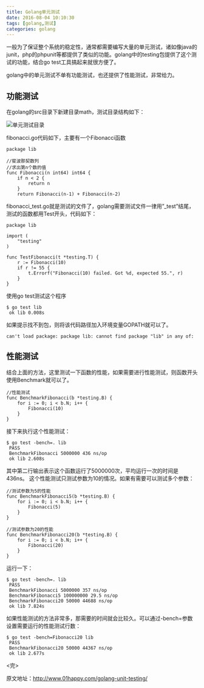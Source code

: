 ```yaml
---
title: Golang单元测试
date: 2016-08-04 10:10:30
tags: [golang,测试]
categories: golang
---
```

一般为了保证整个系统的稳定性，通常都需要编写大量的单元测试，诸如像java的junit，php的phpunit等都提供了类似的功能。<!-- more -->golang中的testing包提供了这个测试的功能，结合go test工具搞起来就很方便了。

golang中的单元测试不单有功能测试，也还提供了性能测试，非常给力。

## 功能测试
在golang的src目录下新建目录math，测试目录结构如下：

![单元测试目录](http://cdn.01happy.com/wp-content/uploads/2015/06/golang%E5%8D%95%E5%85%83%E6%B5%8B%E8%AF%95%E7%9B%AE%E5%BD%95.png)

fibonacci.go代码如下，主要有一个Fibonacci函数

```golang
package lib
 
//斐波那契数列
//求出第n个数的值
func Fibonacci(n int64) int64 {
    if n < 2 {
        return n
    }
    return Fibonacci(n-1) + Fibonacci(n-2)
```
fibonacci_test.go就是测试的文件了，golang需要测试文件一律用”_test”结尾，测试的函数都用Test开头，代码如下： 

```golang
package lib
 
import (
    "testing"
)
 
func TestFibonacci(t *testing.T) {
    r := Fibonacci(10)
    if r != 55 {
        t.Errorf("Fibonacci(10) failed. Got %d, expected 55.", r)
    }
}
```

使用go test测试这个程序

```golang
$ go test lib
 ok lib 0.008s
```

如果提示找不到包，则将该代码路径加入环境变量GOPATH就可以了。

```golang
can't load package: package lib: cannot find package "lib" in any of:
```

## 性能测试
结合上面的方法，这里测试一下函数的性能，如果需要进行性能测试，则函数开头使用Benchmark就可以了。

```golang
//性能测试
func BenchmarkFibonacci(b *testing.B) {
    for i := 0; i < b.N; i++ {
        Fibonacci(10)
    }
}
```

接下来执行这个性能测试：

```golang
$ go test -bench=. lib
 PASS
 BenchmarkFibonacci 5000000 436 ns/op
 ok lib 2.608s
```

其中第二行输出表示这个函数运行了5000000次，平均运行一次的时间是436ns。
这个性能测试只测试参数为10的情况。如果有需要可以测试多个参数：

```golang
//测试参数为5的性能
func BenchmarkFibonacci5(b *testing.B) {
    for i := 0; i < b.N; i++ {
        Fibonacci(5)
    }
}
 
//测试参数为20的性能
func BenchmarkFibonacci20(b *testing.B) {
    for i := 0; i < b.N; i++ {
        Fibonacci(20)
    }
}
```

运行一下： 

```golang
$ go test -bench=. lib
 PASS
 BenchmarkFibonacci 5000000 357 ns/op
 BenchmarkFibonacci5 100000000 29.5 ns/op
 BenchmarkFibonacci20 50000 44688 ns/op
 ok lib 7.824s
```

如果性能测试的方法非常多，那需要的时间就会比较久。可以通过-bench=参数设置需要运行的性能测试行数： 

```golang
$ go test -bench=Fibonacci20 lib
 PASS
 BenchmarkFibonacci20 50000 44367 ns/op
 ok lib 2.677s
```
<完>

原文地址：http://www.01happy.com/golang-unit-testing/
